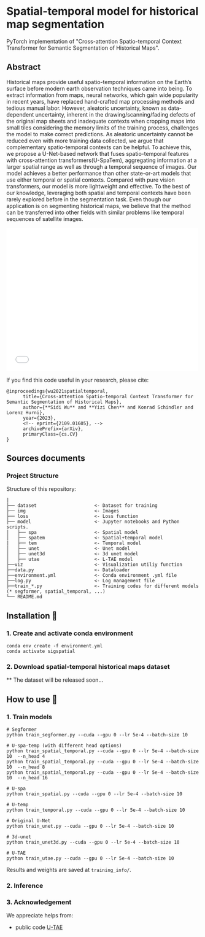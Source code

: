 # Spatial-temporal model for historical map segmentation 

PyTorch implementation of "Cross-attention Spatio-temporal Context Transformer for Semantic Segmentation of Historical Maps".

## Abstract
Historical maps provide useful spatio-temporal information on the Earth’s surface before modern earth observation techniques came into being. To extract information from maps, neural networks, which gain wide popularity in recent years, have replaced hand-crafted map processing methods and tedious manual labor. However, aleatoric uncertainty, known as data-dependent uncertainty, inherent in the drawing/scanning/fading defects of the original map sheets and inadequate contexts when cropping maps into small tiles considering the memory limits of the training process, challenges the model to make correct predictions. As aleatoric uncertainty cannot be reduced even with more training data collected,
we argue that complementary spatio-temporal contexts can be helpful. To achieve this, we propose a U-Net-based network that fuses spatio-temporal features with cross-attention transformers(U-SpaTem), aggregating information at a larger spatial range as well as through a temporal sequence of images. Our model achieves a better performance than other state-or-art models that use either temporal or spatial contexts. Compared with pure vision transformers, our model is more lightweight and effective. To the best of our knowledge, leveraging both spatial and temporal contexts have been rarely explored before in the segmentation task. Even though our application is on segmenting historical maps, we believe that the method can be transferred into other fields with similar problems like temporal sequences of satellite images.

<embed src="img/overallarchitecturefinal.pdf" width="500" height="375" type="application/pdf">

If you find this code useful in your research, please cite:

```
@inproceedings{wu2021spatialtemporal,
      title={Cross-attention Spatio-temporal Context Transformer for Semantic Segmentation of Historical Maps}, 
      author={**Sidi Wu** and **Yizi Chen** and Konrad Schindler and Lorenz Hurni},
      year={2023},
      <!-- eprint={2109.01605}, -->
      archivePrefix={arXiv},
      primaryClass={cs.CV}
}
```

## Sources documents


### Project Structure

Structure of this repository:

```
|
├── dataset                     <- Dataset for training
├── img                         <- Images
├── loss                        <- Loss function
├── model                       <- Jupyter notebooks and Python scripts.
│   ├── spa                     <- Spatial model
│   ├── spatem                  <- Spatial+temporal model
|   ├── tem                     <- Temporal model
│   ├── unet                    <- Unet model
│   ├── unet3d                  <- 3d unet model
│   ├── utae                    <- L-TAE model
├──viz                          <- Visualization utiliy function
├──data.py                      <- Dataloader
├──environment.yml              <- Conda environment .yml file
├──log.py                       <- Log management file
├──train_*.py                   <- Training codes for different models (* segformer, spatial_temporal, ...)
└── README.md
```

## Installation :star2:

### 1. Create and activate conda environment

```
conda env create -f environment.yml
conda activate sigspatial
```

### 2. Download spatial-temporal historical maps dataset

** The dataset will be released soon...

## How to use :rocket:

### 1. Train models

```
# Segformer
python train_segformer.py --cuda --gpu 0 --lr 5e-4 --batch-size 10

# U-spa-temp (with different head options)
python train_spatial_temporal.py --cuda --gpu 0 --lr 5e-4 --batch-size 10  --n_head 4
python train_spatial_temporal.py --cuda --gpu 0 --lr 5e-4 --batch-size 10  --n_head 8
python train_spatial_temporal.py --cuda --gpu 0 --lr 5e-4 --batch-size 10  --n_head 16

# U-spa
python train_spatial.py --cuda --gpu 0 --lr 5e-4 --batch-size 10

# U-temp
python train_temporal.py --cuda --gpu 0 --lr 5e-4 --batch-size 10

# Original U-Net
python train_unet.py --cuda --gpu 0 --lr 5e-4 --batch-size 10

# 3d-unet
python train_unet3d.py --cuda --gpu 0 --lr 5e-4 --batch-size 10

# U-TAE
python train_utae.py --cuda --gpu 0 --lr 5e-4 --batch-size 10
```

Results and weights are saved at `training_info/`.

### 2. Inference


### 3. Acknowledgement
We appreciate helps from:  
* public code [U-TAE](https://github.com/VSainteuf/utae-paps.git)
